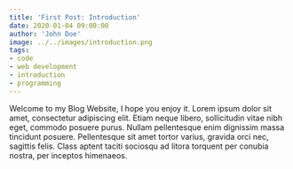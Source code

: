 ```yaml
---
title: 'First Post: Introduction'
date: 2020-01-04 09:00:00
author: 'John Doe'
image: ../../images/introduction.png
tags: 
- code
- web development
- introduction
- programming
---
```


Welcome to my Blog Website, I hope you enjoy it.
Lorem ipsum dolor sit amet, consectetur adipiscing elit. Etiam neque libero, sollicitudin vitae nibh eget, commodo posuere purus. Nullam pellentesque enim dignissim massa tincidunt posuere. Pellentesque sit amet tortor varius, gravida orci nec, sagittis felis. Class aptent taciti sociosqu ad litora torquent per conubia nostra, per inceptos himenaeos.
